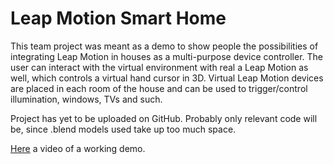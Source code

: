 # Leap Motion Smart Home

This team project was meant as a demo to show people the possibilities of integrating Leap Motion in houses as a multi-purpose device controller. The user can interact with the virtual environment with real a Leap Motion as well, which controls a virtual hand cursor in 3D. Virtual Leap Motion devices are placed in each room of the house and can be used to trigger/control illumination, windows, TVs and such.

Project has yet to be uploaded on GitHub. Probably only relevant code will be, since .blend models used take up too much space.

[Here] a video of a working demo.

[//]: # (These are reference links used in the body of this note and get stripped out when the markdown processor does its job. There is no need to format nicely because it shouldn't be seen. Thanks SO - http://stackoverflow.com/questions/4823468/store-comments-in-markdown-syntax)

   [Here]: <https://www.youtube.com/watch?v=iiLzwMcd_SQ>